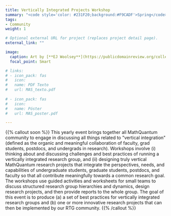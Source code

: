 ```yaml
---
title: Vertically Integrated Projects Workshop
summary: "<code style='color: #231F20;background:#F9CADF'>Spring</code> <br> Workshop for the MathQuantum community to come up with research project ideas together."
tags:
- Community
weight: 1

# Optional external URL for project (replaces project detail page).
external_link: ""

image:
  caption: Art by [**EJ Woolsey**](https://publicdomainreview.org/collection/fancy-turning)
  focal_point: Smart

# links:
# - icon_pack: fas
#   icon:
#   name: PDF Texto
#   url: MAS_texto.pdf
  
# - icon_pack: fas
#   icon:
#   name: Póster
#   url: MAS_poster.pdf

---
```


{{% callout soon %}}
This yearly event brings together all MathQuantum community to engage in discussing all things related to "vertical integration" (defined as the organic and meaningful collaboration of faculty, grad students, postdocs, and undergrads in research). Workshops involve (i) thinking about and discussing challenges and best practices of running a vertically integrated research group, and (ii) designing truly vertical MathQuantum research projects that integrate the perspectives, needs, and capabilities of undergraduate students, graduate students, postdocs, and
faculty so that all contribute meaningfully towards a common research goal. The workshops use guided activities and worksheets for small teams to discuss structured research group hierarchies and dynamics, design research projects, and then provide reports to the whole group. The goal of this event is to produce (a) a set of best practices for vertically integrated research groups and (b) one or more innovative research projects that can then be implemented by our RTG community.
{{% /callout %}}
